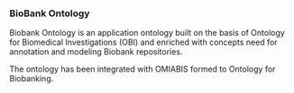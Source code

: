 ### BioBank Ontology

Biobank Ontology is an application ontology built on the basis of Ontology for Biomedical Investigations (OBI) and enriched with concepts need for annotation and modeling Biobank repositories.

The ontology has been integrated with OMIABIS formed to Ontology for Biobanking.
